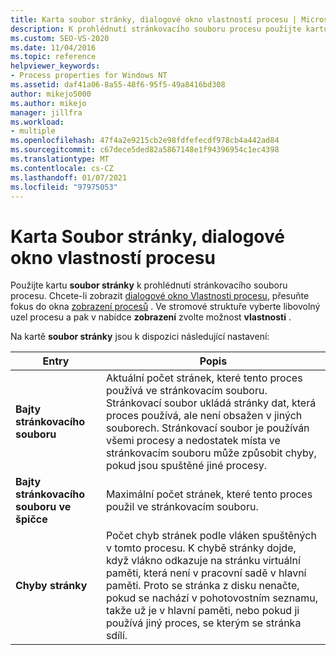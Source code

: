 ```yaml
---
title: Karta soubor stránky, dialogové okno vlastností procesu | Microsoft Docs
description: K prohlédnutí stránkovacího souboru procesu použijte kartu stránkovací soubor vlastností procesu. Tento článek popisuje dostupná nastavení.
ms.custom: SEO-VS-2020
ms.date: 11/04/2016
ms.topic: reference
helpviewer_keywords:
- Process properties for Windows NT
ms.assetid: daf41a06-8a55-48f6-95f5-49a8416bd308
author: mikejo5000
ms.author: mikejo
manager: jillfra
ms.workload:
- multiple
ms.openlocfilehash: 47f4a2e9215cb2e98fdfefecdf978cb4a442ad84
ms.sourcegitcommit: c67dece5ded82a5867148e1f94396954c1ec4398
ms.translationtype: MT
ms.contentlocale: cs-CZ
ms.lasthandoff: 01/07/2021
ms.locfileid: "97975053"
---
```

# <a name="page-file-tab-process-properties-dialog-box"></a>Karta Soubor stránky, dialogové okno vlastností procesu
Použijte kartu **soubor stránky** k prohlédnutí stránkovacího souboru procesu. Chcete-li zobrazit [dialogové okno Vlastnosti procesu](../debugger/process-properties-dialog-box.md), přesuňte fokus do okna [zobrazení procesů](../debugger/processes-view.md) . Ve stromové struktuře vyberte libovolný uzel procesu a pak v nabídce **zobrazení** zvolte možnost **vlastnosti** .

 Na kartě **soubor stránky** jsou k dispozici následující nastavení:

|Entry|Popis|
|-----------|-----------------|
|**Bajty stránkovacího souboru**|Aktuální počet stránek, které tento proces používá ve stránkovacím souboru. Stránkovací soubor ukládá stránky dat, která proces používá, ale není obsažen v jiných souborech. Stránkovací soubor je používán všemi procesy a nedostatek místa ve stránkovacím souboru může způsobit chyby, pokud jsou spuštěné jiné procesy.|
|**Bajty stránkovacího souboru ve špičce**|Maximální počet stránek, které tento proces použil ve stránkovacím souboru.|
|**Chyby stránky**|Počet chyb stránek podle vláken spuštěných v tomto procesu. K chybě stránky dojde, když vlákno odkazuje na stránku virtuální paměti, která není v pracovní sadě v hlavní paměti. Proto se stránka z disku nenačte, pokud se nachází v pohotovostním seznamu, takže už je v hlavní paměti, nebo pokud ji používá jiný proces, se kterým se stránka sdílí.|